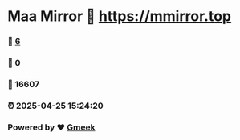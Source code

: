 # Maa Mirror :link: https://mmirror.top 
### :page_facing_up: [6](https://mmirror.top/tag.html) 
### :speech_balloon: 0 
### :hibiscus: 16607 
### :alarm_clock: 2025-04-25 15:24:20 
### Powered by :heart: [Gmeek](https://github.com/Meekdai/Gmeek)

